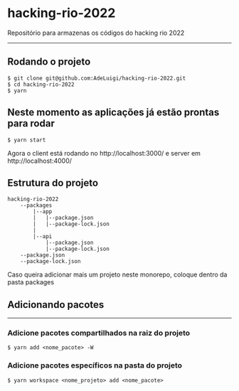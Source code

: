 # hacking-rio-2022
Repositório para armazenas os códigos do hacking rio 2022

---
## Rodando o projeto
````git
$ git clone git@github.com:AdeLuigi/hacking-rio-2022.git
$ cd hacking-rio-2022
$ yarn
````

## Neste momento as aplicações já estão prontas para rodar
````git
$ yarn start
````

Agora o client está rodando no http://localhost:3000/ e server em http://localhost:4000/

## Estrutura do projeto
    hacking-rio-2022
        --packages
            |--app
            |   |--package.json
            |   |--package-lock.json
            |
            |--api
                |--package.json
                |--package-lock.json
        --package.json
        --package-lock.json
Caso queira adicionar mais um projeto neste monorepo, coloque dentro da pasta packages

## Adicionando pacotes

---
### Adicione pacotes **compartilhados** na raiz do projeto
````git
$ yarn add <nome_pacote> -W
````
### Adicione pacotes **específicos** na pasta do projeto
````git
$ yarn workspace <nome_projeto> add <nome_pacote>
````